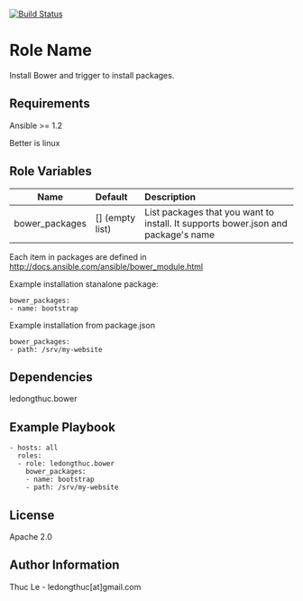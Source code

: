 [![Build Status](https://travis-ci.org/ledongthuc/ansible.bower.svg?branch=master)](https://travis-ci.org/ledongthuc/ansible.bower)

Role Name
=========

  Install Bower and trigger to install packages.

Requirements
------------

  Ansible >= 1.2

  Better is linux

Role Variables
--------------

| Name            | Default          | Description  |
| --------------- |:---------------- |:------------ |
| bower_packages  | [] (empty list)  | List packages that you want to install. It supports bower.json and package's name |

  Each item in packages are defined in http://docs.ansible.com/ansible/bower_module.html

  Example installation stanalone package:
  
    bower_packages:
    - name: bootstrap 

  Example installation from package.json

    bower_packages:
    - path: /srv/my-website

Dependencies
------------

  ledongthuc.bower

Example Playbook
----------------

    - hosts: all 
      roles:
      - role: ledongthuc.bower
        bower_packages:
        - name: bootstrap
        - path: /srv/my-website

License
-------

  Apache 2.0

Author Information
------------------
  Thuc Le - ledongthuc[at]gmail.com

